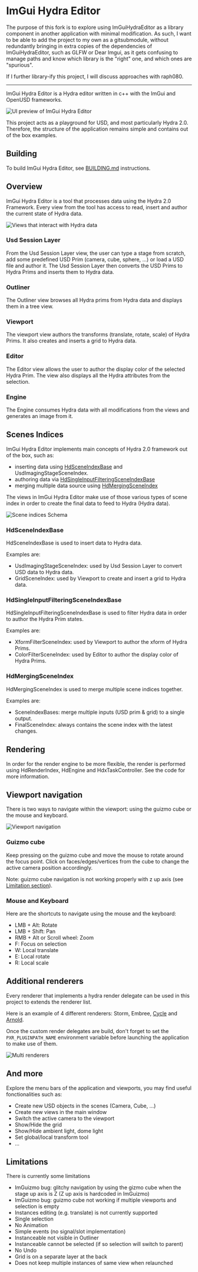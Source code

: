 # ImGui Hydra Editor

The purpose of this fork is to explore using ImGuiHydraEditor as a library component in another application with minimal modification. As such, I want to be able to add the project to my own as a gitsubmodule, without redundantly bringing in extra copies of the dependencies of ImGuiHydraEditor, such as GLFW or Dear Imgui, as it gets confusing to manage paths and know which library is the "right" one, and which ones are "spurious".

If I further library-ify this project, I will discuss approaches with raph080.

--------------

ImGui Hydra Editor is a Hydra editor written in c++ with the ImGui and OpenUSD frameworks.

![UI preview of ImGui Hydra Editor](resources/preview.png)

This project acts as a playground for USD, and most particularly Hydra 2.0. Therefore, the structure of the application remains simple and contains out of the box examples.

## Building

To build ImGui Hydra Editor, see [BUILDING.md](BUILDING.md) instructions.

## Overview

ImGui Hydra Editor is a tool that processes data using the Hydra 2.0 Framework. Every view from the tool has access to read, insert and author the current state
of Hydra data.

![Views that interact with Hydra data](resources/views_hydra_data.png)

### Usd Session Layer

From the Usd Session Layer view, the user can type a stage from scratch, add some predefined USD Prim (camera, cube, sphere, ...) or load a USD file and author it. The Usd Session Layer then converts the USD Prims to Hydra Prims and inserts them to Hydra data.

### Outliner

The Outliner view browses all Hydra prims from Hydra data and displays them in a tree view.

### Viewport

The viewport view authors the transforms (translate, rotate, scale) of Hydra Prims. It also creates and inserts a grid to Hydra data.

### Editor

The Editor view allows the user to author the display color of the selected Hydra Prim. The view also displays all the Hydra attributes from the selection.

### Engine

The Engine consumes Hydra data with all modifications from the views and generates an image from it.


## Scenes Indices

ImGui Hydra Editor implements main concepts of Hydra 2.0 framework out of the box, such as:
* inserting data using [HdSceneIndexBase](https://openusd.org/release/api/class_hd_scene_index_base.html) and UsdImagingStageSceneIndex.
* authoring data via [HdSingleInputFilteringSceneIndexBase](https://openusd.org/release/api/class_hd_single_input_filtering_scene_index_base.html)
* merging multiple data source using [HdMergingSceneIndex](https://openusd.org/release/api/class_hd_merging_scene_index.html)


The views in ImGui Hydra Editor make use of those various types of scene index in order to create the final data to feed to Hydra (Hydra data).

![Scene indices Schema](resources/scene_indices_schema.png)

### HdSceneIndexBase

HdSceneIndexBase is used to insert data to Hydra data.

Examples are:
* UsdImagingStageSceneIndex: used by Usd Session Layer to convert USD data to Hydra data.
* GridSceneIndex: used by Viewport to create and insert a grid to Hydra data.

### HdSingleInputFilteringSceneIndexBase

HdSingleInputFilteringSceneIndexBase is used to filter Hydra data in order to author the Hydra Prim states.

Examples are:
* XformFilterSceneIndex: used by Viewport to author the xform of Hydra Prims.
* ColorFilterSceneIndex: used by Editor to author the display color of Hydra Prims.

### HdMergingSceneIndex

HdMergingSceneIndex is used to merge multiple scene indices together.

Examples are:
* SceneIndexBases: merge multiple inputs (USD prim & grid) to a single output.
* FinalSceneIndex: always contains the scene index with the latest changes.

## Rendering

In order for the render engine to be more flexible, the render is performed using HdRenderIndex, HdEngine and HdxTaskController. See the code for more information.

## Viewport navigation

There is two ways to navigate within the viewport: using the guizmo cube or the mouse and keyboard.

![Viewport navigation](resources/viewport_navigation.gif)

### Guizmo cube

Keep pressing on the guizmo cube and move the mouse to rotate around the focus point. Click on faces/edges/vertices from the cube to change the active camera position accordingly.

Note: guizmo cube navigation is not working properly with z up axis (see [Limitation section](#limitations)).

### Mouse and Keyboard

Here are the shortcuts to navigate using the mouse and the keyboard:
* LMB + Alt: Rotate
* LMB + Shift: Pan
* RMB + Alt or Scroll wheel: Zoom
* F: Focus on selection
* W: Local translate
* E: Local rotate
* R: Local scale

## Additional renderers

Every renderer that implements a hydra render delegate can be used in this project to extends the renderer list.

Here is an example of 4 different renderers: Storm, Embree, [Cycle](https://github.com/blender/cycles) and [Arnold](https://github.com/Autodesk/arnold-usd).

Once the custom render delegates are build, don't forget to set the `PXR_PLUGINPATH_NAME` environment variable before launching the application to make use of them.

![Multi renderers](resources/multi_renderers.png)

## And more

Explore the menu bars of the application and viewports, you may find useful fonctionalities such as:
* Create new USD objects in the scenes (Camera, Cube, ...)
* Create new views in the main window
* Switch the active camera to the viewport
* Show/Hide the grid
* Show/Hide ambient light, dome light
* Set global/local transform tool
* ...

## Limitations

There is currently some limitations

* ImGuizmo bug: glitchy navigation by using the gizmo cube when the stage up axis is Z (Z up axis is hardcoded in ImGuizmo)
* ImGuizmo bug: guizmo cube not working if multiple viewports and selection is empty
* Instances editing (e.g. translate) is not currently supported
* Single selection
* No Animation
* Simple events (no signal/slot implementation)
* Instanceable not visible in Outliner
* Instanceable cannot be selected (if so selection will switch to parent)
* No Undo
* Grid is on a separate layer at the back
* Does not keep multiple instances of same view when relaunched
